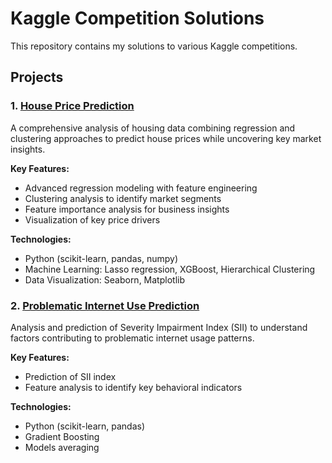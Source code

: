 # Kaggle Competition Solutions

This repository contains my solutions to various Kaggle competitions.

## Projects

### 1. [House Price Prediction](https://www.kaggle.com/competitions/house-prices-advanced-regression-techniques/)
A comprehensive analysis of housing data combining regression and clustering approaches to predict house prices while uncovering key market insights.

**Key Features:**
- Advanced regression modeling with feature engineering
- Clustering analysis to identify market segments
- Feature importance analysis for business insights
- Visualization of key price drivers

**Technologies:**
- Python (scikit-learn, pandas, numpy)
- Machine Learning: Lasso regression, XGBoost, Hierarchical Clustering
- Data Visualization: Seaborn, Matplotlib

### 2. [Problematic Internet Use Prediction](https://www.kaggle.com/c/child-mind-institute-problematic-internet-use)
Analysis and prediction of Severity Impairment Index (SII) to understand factors contributing to problematic internet usage patterns.

**Key Features:**
- Prediction of SII index
- Feature analysis to identify key behavioral indicators

**Technologies:**
- Python (scikit-learn, pandas)
- Gradient Boosting
- Models averaging
